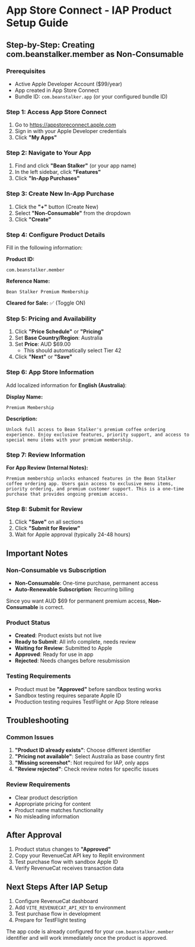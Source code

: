 # App Store Connect - IAP Product Setup Guide

## Step-by-Step: Creating com.beanstalker.member as Non-Consumable

### Prerequisites
- Active Apple Developer Account ($99/year)
- App created in App Store Connect
- Bundle ID: `com.beanstalker.app` (or your configured bundle ID)

### Step 1: Access App Store Connect
1. Go to https://appstoreconnect.apple.com
2. Sign in with your Apple Developer credentials
3. Click **"My Apps"**

### Step 2: Navigate to Your App
1. Find and click **"Bean Stalker"** (or your app name)
2. In the left sidebar, click **"Features"**
3. Click **"In-App Purchases"**

### Step 3: Create New In-App Purchase
1. Click the **"+"** button (Create New)
2. Select **"Non-Consumable"** from the dropdown
3. Click **"Create"**

### Step 4: Configure Product Details
Fill in the following information:

**Product ID:**
```
com.beanstalker.member
```

**Reference Name:**
```
Bean Stalker Premium Membership
```

**Cleared for Sale:** ✅ (Toggle ON)

### Step 5: Pricing and Availability
1. Click **"Price Schedule"** or **"Pricing"**
2. Set **Base Country/Region**: Australia
3. Set **Price**: AUD $69.00
   - This should automatically select Tier 42
4. Click **"Next"** or **"Save"**

### Step 6: App Store Information
Add localized information for **English (Australia)**:

**Display Name:**
```
Premium Membership
```

**Description:**
```
Unlock full access to Bean Stalker's premium coffee ordering experience. Enjoy exclusive features, priority support, and access to special menu items with your premium membership.
```

### Step 7: Review Information
**For App Review (Internal Notes):**
```
Premium membership unlocks enhanced features in the Bean Stalker coffee ordering app. Users gain access to exclusive menu items, priority ordering, and premium customer support. This is a one-time purchase that provides ongoing premium access.
```

### Step 8: Submit for Review
1. Click **"Save"** on all sections
2. Click **"Submit for Review"**
3. Wait for Apple approval (typically 24-48 hours)

## Important Notes

### Non-Consumable vs Subscription
- **Non-Consumable**: One-time purchase, permanent access
- **Auto-Renewable Subscription**: Recurring billing

Since you want AUD $69 for permanent premium access, **Non-Consumable** is correct.

### Product Status
- **Created**: Product exists but not live
- **Ready to Submit**: All info complete, needs review
- **Waiting for Review**: Submitted to Apple
- **Approved**: Ready for use in app
- **Rejected**: Needs changes before resubmission

### Testing Requirements
- Product must be **"Approved"** before sandbox testing works
- Sandbox testing requires separate Apple ID
- Production testing requires TestFlight or App Store release

## Troubleshooting

### Common Issues
1. **"Product ID already exists"**: Choose different identifier
2. **"Pricing not available"**: Select Australia as base country first
3. **"Missing screenshot"**: Not required for IAP, only apps
4. **"Review rejected"**: Check review notes for specific issues

### Review Requirements
- Clear product description
- Appropriate pricing for content
- Product name matches functionality
- No misleading information

## After Approval
1. Product status changes to **"Approved"**
2. Copy your RevenueCat API key to Replit environment
3. Test purchase flow with sandbox Apple ID
4. Verify RevenueCat receives transaction data

## Next Steps After IAP Setup
1. Configure RevenueCat dashboard
2. Add `VITE_REVENUECAT_API_KEY` to environment
3. Test purchase flow in development
4. Prepare for TestFlight testing

The app code is already configured for your `com.beanstalker.member` identifier and will work immediately once the product is approved.